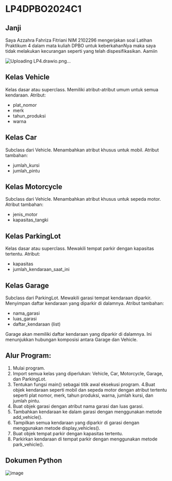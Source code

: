# LP4DPBO2024C1

## Janji 
Saya Azzahra Fahriza Fitriani NIM 2102296 mengerjakan soal Latihan Praktikum 4 dalam mata kuliah DPBO untuk keberkahanNya maka saya tidak melakukan kecurangan seperti yang telah dispesifikasikan. Aamiin

![Uploading LP4.drawio.png…]()


## Kelas Vehicle
Kelas dasar atau superclass. Memiliki atribut-atribut umum untuk semua kendaraan.
Atribut:

- plat_nomor
- merk
- tahun_produksi
- warna

## Kelas Car
Subclass dari Vehicle. Menambahkan atribut khusus untuk mobil.
Atribut tambahan:

- jumlah_kursi
- jumlah_pintu

## Kelas Motorcycle
Subclass dari Vehicle. Menambahkan atribut khusus untuk sepeda motor.
Atribut tambahan:

- jenis_motor
- kapasitas_tangki

## Kelas ParkingLot
Kelas dasar atau superclass. Mewakili tempat parkir dengan kapasitas tertentu.
Atribut:

- kapasitas
- jumlah_kendaraan_saat_ini

## Kelas Garage
Subclass dari ParkingLot. Mewakili garasi tempat kendaraan diparkir. Menyimpan daftar kendaraan yang diparkir di dalamnya.
Atribut tambahan:

- nama_garasi
- luas_garasi
- daftar_kendaraan (list)


Garage akan memiliki daftar kendaraan yang diparkir di dalamnya. Ini menunjukkan hubungan komposisi antara Garage dan Vehicle.

## Alur Program:
1. Mulai program.
2. Import semua kelas yang diperlukan: Vehicle, Car, Motorcycle, Garage, dan ParkingLot.
3. Tentukan fungsi main() sebagai titik awal eksekusi program.
4.Buat objek kendaraan seperti mobil dan sepeda motor dengan atribut tertentu seperti plat nomor, merk, tahun produksi, warna, jumlah kursi, dan jumlah pintu.
5. Buat objek garasi dengan atribut nama garasi dan luas garasi.
6. Tambahkan kendaraan ke dalam garasi dengan menggunakan metode add_vehicle().
7. Tampilkan semua kendaraan yang diparkir di garasi dengan menggunakan metode display_vehicles().
8. Buat objek tempat parkir dengan kapasitas tertentu.
9. Parkirkan kendaraan di tempat parkir dengan menggunakan metode park_vehicle().

## Dokumen Python 
![image](https://github.com/azzahrafahriza/LP4DPBO2024C1/assets/101120742/bab7f6f3-e543-4236-b9a2-cdc26d606371)
